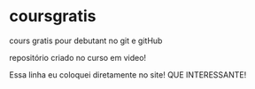 # coursgratis
 cours gratis pour debutant no git e gitHub

 repositório criado no curso em video!
 
 Essa linha eu coloquei diretamente no site! QUE INTERESSANTE!
